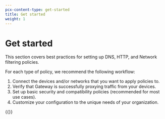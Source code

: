 ```yaml
---
pcx-content-type: get-started
title: Get started
weight: 1
---
```


# Get started

This section covers best practices for setting up DNS, HTTP, and Network filtering policies.

For each type of policy, we recommend the following workflow:

1. Connect the devices and/or networks that you want to apply policies to.
2. Verify that Gateway is successfully proxying traffic from your devices.
3. Set up basic security and compatibility policies (recommended for most use cases).
4. Customize your configuration to the unique needs of your organization.

{{<directory-listing>}}
